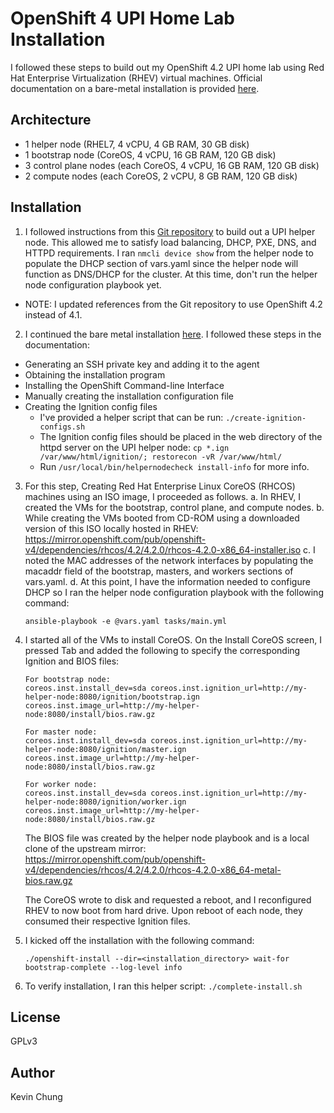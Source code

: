 OpenShift 4 UPI Home Lab Installation
=====================================

I followed these steps to build out my OpenShift 4.2 UPI home lab using Red Hat Enterprise Virtualization (RHEV) virtual machines.  Official documentation on a bare-metal installation is provided [here](
https://cloud.redhat.com/openshift/install/metal/user-provisioned).

Architecture
------------
* 1 helper node (RHEL7, 4 vCPU, 4 GB RAM, 30 GB disk)
* 1 bootstrap node (CoreOS, 4 vCPU, 16 GB RAM, 120 GB disk)
* 3 control plane nodes (each CoreOS, 4 vCPU, 16 GB RAM, 120 GB disk)
* 2 compute nodes (each CoreOS, 2 vCPU, 8 GB RAM, 120 GB disk)

Installation
------------

1. I followed instructions from this [Git repository](https://github.com/christianh814/ocp4-upi-helpernode) to build out a UPI helper node.  This allowed me to satisfy load balancing, DHCP, PXE, DNS, and HTTPD requirements.  I ran `nmcli device show` from the helper node to populate the DHCP section of vars.yaml since the helper node will function as DNS/DHCP for the cluster.  At this time, don't run the helper node configuration playbook yet.

* NOTE: I updated references from the Git repository to use OpenShift 4.2 instead of 4.1.

2. I continued the bare metal installation [here](https://docs.openshift.com/container-platform/4.2/installing/installing_bare_metal/installing-bare-metal.html#ssh-agent-using_installing-bare-metal).  I followed these steps in the documentation:
  * Generating an SSH private key and adding it to the agent
  * Obtaining the installation program
  * Installing the OpenShift Command-line Interface
  * Manually creating the installation configuration file
  * Creating the Ignition config files
    * I've provided a helper script that can be run: `./create-ignition-configs.sh`
    * The Ignition config files should be placed in the web directory of the httpd server on the UPI helper node: `cp *.ign /var/www/html/ignition/; restorecon -vR /var/www/html/`
    * Run `/usr/local/bin/helpernodecheck install-info` for more info.

3. For this step, Creating Red Hat Enterprise Linux CoreOS (RHCOS) machines using an ISO image, I proceeded as follows.
  a. In RHEV, I created the VMs for the bootstrap, control plane, and compute nodes.
  b. While creating the VMs booted from CD-ROM using a downloaded version of this ISO locally hosted in RHEV:
https://mirror.openshift.com/pub/openshift-v4/dependencies/rhcos/4.2/4.2.0/rhcos-4.2.0-x86_64-installer.iso
  c. I noted the MAC addresses of the network interfaces by populating the macaddr field of the bootstrap, masters, and workers sections of vars.yaml.
  d. At this point, I have the information needed to configure DHCP so I ran the helper node configuration playbook with the following command:
   ```
   ansible-playbook -e @vars.yaml tasks/main.yml
   ```

4. I started all of the VMs to install CoreOS.  On the Install CoreOS screen, I pressed Tab and added the following to specify the corresponding Ignition and BIOS files:
   ```
   For bootstrap node:
   coreos.inst.install_dev=sda coreos.inst.ignition_url=http://my-helper-node:8080/ignition/bootstrap.ign coreos.inst.image_url=http://my-helper-node:8080/install/bios.raw.gz

   For master node:
   coreos.inst.install_dev=sda coreos.inst.ignition_url=http://my-helper-node:8080/ignition/master.ign coreos.inst.image_url=http://my-helper-node:8080/install/bios.raw.gz

   For worker node:
   coreos.inst.install_dev=sda coreos.inst.ignition_url=http://my-helper-node:8080/ignition/worker.ign coreos.inst.image_url=http://my-helper-node:8080/install/bios.raw.gz
   ```

   The BIOS file was created by the helper node playbook and is a local clone of the upstream mirror:
   https://mirror.openshift.com/pub/openshift-v4/dependencies/rhcos/4.2/4.2.0/rhcos-4.2.0-x86_64-metal-bios.raw.gz

   The CoreOS wrote to disk and requested a reboot, and I reconfigured RHEV to now boot from hard drive.  Upon reboot of each node, they consumed their respective Ignition files.

5. I kicked off the installation with the following command:
   ```
   ./openshift-install --dir=<installation_directory> wait-for bootstrap-complete --log-level info
   ```

6. To verify installation, I ran this helper script: `./complete-install.sh`

License
-------
GPLv3

Author
------
Kevin Chung
